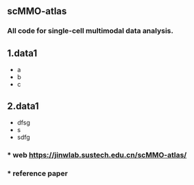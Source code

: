 ## scMMO-atlas

### All code for single-cell multimodal data analysis.
## 1.data1
* a
* b
* c

## 2.data1
* dfsg
* s
* sdfg


### * web https://jinwlab.sustech.edu.cn/scMMO-atlas/
### * reference paper
